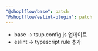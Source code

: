 ```yaml
---
"@shoplflow/base": patch
"@shoplflow/eslint-plugin": patch
---
```


- base -> tsup.config.js 업데이트
- eslint -> typescript rule 추가

